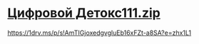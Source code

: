 # [Цифровой Детокс111.zip](https://github.com/egorik011/qq/files/15211995/111.zip)
https://1drv.ms/p/s!AmTIGjoxedgvgluEb16xFZt-a8SA?e=zhx1L1
